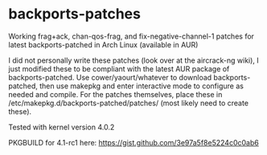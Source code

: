 backports-patches
=================

Working frag+ack, chan-qos-frag, and fix-negative-channel-1 patches for latest backports-patched in Arch Linux (available in AUR)

I did not personally write these patches (look over at the aircrack-ng wiki), I just modified these to be compliant with the latest AUR package of backports-patched. Use cower/yaourt/whatever to download backports-patched, then use makepkg and enter interactive mode to configure as needed and compile. For the patches themselves, place these in /etc/makepkg.d/backports-patched/patches/ (most likely need to create these).

Tested with kernel version 4.0.2

PKGBUILD for 4.1-rc1 here: https://gist.github.com/3e97a5f8e5224c0c0ab6
